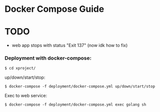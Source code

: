 # Docker Compose Guide

# TODO
* web app stops with status "Exit 137" (now idk how to fix)

### Deployment with docker-compose:
```shell
$ cd xproject/
```
up/down/start/stop:
```shell
$ docker-compose -f deployment/docker-compose.yml up/down/start/stop
```
Exec to web service:
```shell
$ docker-compose -f deployment/docker-compose.yml exec golang sh
```
